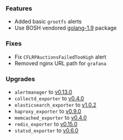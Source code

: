 ### Features

* Added basic `grootfs` alerts
* Use BOSH vendored [golang-1.9](https://github.com/bosh-packages/golang-release) package

### Fixes

* Fix `CFLRPAuctionsFailedTooHigh` alert
* Removed nginx URL path for `grafana`

### Upgrades

* `alertmanager` to [v0.13.0](https://github.com/prometheus/alertmanager/releases/tag/v0.13.0)
* `collectd_exporter` to [v0.4.0](https://github.com/prometheus/collectd_exporter/releases/tag/v0.4.0)
* `elasticsearch_exporter` to [v1.0.2](https://github.com/justwatchcom/elasticsearch_exporter/releases/tag/v1.0.2)
* `haproxy_exporter` to [v0.9.0](https://github.com/prometheus/haproxy_exporter/releases/tag/v0.9.0)
* `memcached_exporter` to [v0.4.0](https://github.com/prometheus/memcached_exporter/releases/tag/v0.4.0)
* `redis_exporter` to [v0.15.0](https://github.com/oliver006/redis_exporter/releases/tag/v0.15.0)
* `statsd_exporter` to [v0.6.0](https://github.com/prometheus/statsd_exporter/releases/tag/v0.6.0)
